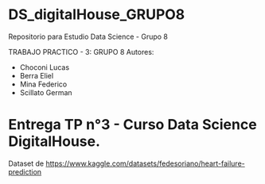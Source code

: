 # DS_digitalHouse_GRUPO8
Repositorio para Estudio Data Science - Grupo 8



TRABAJO PRACTICO - 3: GRUPO 8
Autores:

- Choconi Lucas
- Berra Eliel
- Mina Federico
- Scillato German

# Entrega TP n°3 - Curso Data Science DigitalHouse.

Dataset de https://www.kaggle.com/datasets/fedesoriano/heart-failure-prediction

